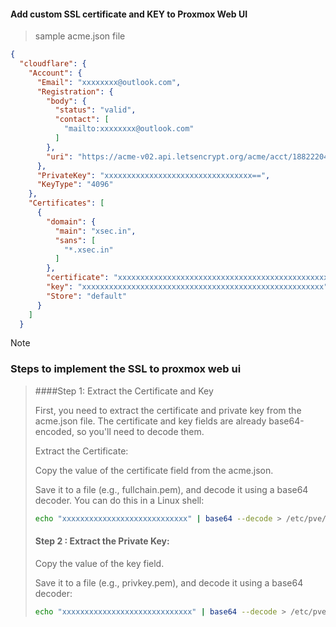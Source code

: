 #### Add custom SSL certificate and KEY to Proxmox Web UI

> sample acme.json file 

``` json
{
  "cloudflare": {
    "Account": {
      "Email": "xxxxxxxx@outlook.com",
      "Registration": {
        "body": {
          "status": "valid",
          "contact": [
            "mailto:xxxxxxxx@outlook.com"
          ]
        },
        "uri": "https://acme-v02.api.letsencrypt.org/acme/acct/1882220426"
      },
      "PrivateKey": "xxxxxxxxxxxxxxxxxxxxxxxxxxxxxxxxx==",
      "KeyType": "4096"
    },
    "Certificates": [
      {
        "domain": {
          "main": "xsec.in",
          "sans": [
            "*.xsec.in"
          ]
        },
        "certificate": "xxxxxxxxxxxxxxxxxxxxxxxxxxxxxxxxxxxxxxxxxxxxxxx",
        "key": "xxxxxxxxxxxxxxxxxxxxxxxxxxxxxxxxxxxxxxxxxxxxxxxxxxxxxx",
        "Store": "default"
      }
    ]
  }

```


> [!NOTE]
>
> ### Steps to implement the SSL to proxmox web ui

> ####Step 1: Extract the Certificate and Key
> 
> First, you need to extract the certificate and private key from the acme.json file. The certificate and key fields are already base64-encoded, so you'll need to decode them.
> 
> Extract the Certificate:
> 
> Copy the value of the certificate field from the acme.json.
> 
> Save it to a file (e.g., fullchain.pem), and decode it using a base64 decoder. You can do this in a Linux shell:
> 
> ``` bash
> echo "xxxxxxxxxxxxxxxxxxxxxxxxxxxx" | base64 --decode > /etc/pve/local/pve-ssl.pem
> 
> ```
> 
> 
> #### Step 2 : Extract the Private Key:
> 
> Copy the value of the key field.
> 
> Save it to a file (e.g., privkey.pem), and decode it using a base64 decoder:
> 
> ``` bash
> echo "xxxxxxxxxxxxxxxxxxxxxxxxxxxxx" | base64 --decode > /etc/pve/local/pve-ssl.key
> 
> ```

